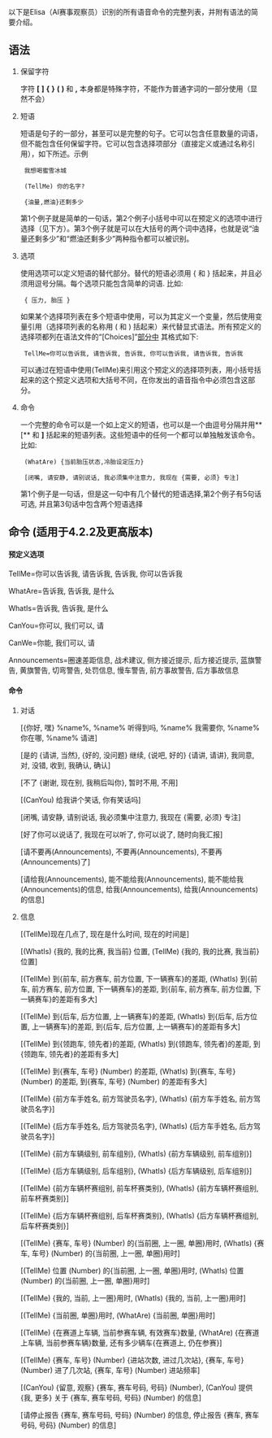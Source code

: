 以下是Elisa（AI赛事观察员）识别的所有语音命令的完整列表，并附有语法的简要介绍。

## 语法

1. 保留字符

   	字符 **[**  **]**  **{**  **}**  **(**  **)** 和  **,**  本身都是特殊字符，不能作为普通字词的一部分使用（显然不会）
   
2. 短语

	短语是句子的一部分，甚至可以是完整的句子。它可以包含任意数量的词语，但不能包含任何保留字符。它可以包含选择项部分（直接定义或通过名称引用），如下所述。示例
   
		我想喝蜜雪冰城

		(TellMe) 你的名字?
		
		{油量,燃油}还剩多少
		
   	第1个例子就是简单的一句话，第2个例子小括号中可以在预定义的选项中进行选择（见下方）。第3个例子就是可以在大括号的两个词中选择，也就是说“油量还剩多少”和“燃油还剩多少”两种指令都可以被识别。


3. 选项

	使用选项可以定义短语的替代部分。替代的短语必须用 { 和 } 括起来，并且必须用逗号分隔。每个选项只能包含简单的词语. 比如:
   
		{ 压力, 胎压 }

   如果某个选择项列表在多个短语中使用，可以为其定义一个变量，然后使用变量引用（选择项列表的名称用 ( 和 ) 括起来）来代替显式语法。所有预定义的选择项都列在语法文件的“[Choices]”[部分中](https://github.com/SeriousOldMan/Simulator-Controller/blob/main/Sources/Assistants/Grammars/Choices.zh) 其格式如下:

		TellMe=你可以告诉我, 请告诉我, 告诉我, 你可以告诉我, 请告诉我, 告诉我

   可以通过在短语中使用(TellMe)来引用这个预定义的选择项列表，用小括号括起来的这个预定义选项和大括号不同，在你发出的语音指令中必须包含这部分。

4. 命令

	一个完整的命令可以是一个如上定义的短语，也可以是一个由逗号分隔并用**[** 和 **]** 括起来的短语列表。这些短语中的任何一个都可以单独触发该命令。比如:

		(WhatAre) {当前胎压状态,冷胎设定压力}
		
		[闭嘴, 请安静, 请别说话, 我必须集中注意力, 我现在 {需要, 必须} 专注] 

   	第1个例子是一句话，但是这一句中有几个替代的短语选择,第2个例子有5句话可选, 并且第3句话中包含两个短语选择

## 命令 (适用于4.2.2及更高版本)

#### 预定义选项

TellMe=你可以告诉我, 请告诉我, 告诉我, 你可以告诉我

WhatAre=告诉我, 告诉我, 是什么

WhatIs=告诉我, 告诉我, 是什么

CanYou=你可以, 我们可以, 请

CanWe=你能, 我们可以, 请

Announcements=圈速差距信息, 战术建议, 侧方接近提示, 后方接近提示, 蓝旗警告, 黄旗警告, 切弯警告, 处罚信息, 慢车警告, 前方事故警告, 后方事故信息

#### 命令

1.  对话

	[{你好, 嘿} %name%, %name% 听得到吗, %name% 我需要你, %name% 你在哪, %name% 请进]
	
	[是的 {请讲, 当然}, {好的, 没问题} 继续, {说吧, 好的} {请讲, 请讲}, 我同意, 对, 没错, 收到, 我确认, 确认] 
	
	[不了 {谢谢, 现在别, 我稍后叫你}, 暂时不用, 不用] 
	
	[(CanYou) 给我讲个笑话, 你有笑话吗] 
	
	[闭嘴, 请安静, 请别说话, 我必须集中注意力, 我现在 {需要, 必须} 专注] 
	
	[好了你可以说话了, 我现在可以听了, 你可以说了, 随时向我汇报] 
	
	[请不要再(Announcements), 不要再(Announcements), 不要再(Announcements)了] 
	
	[请给我(Announcements), 能不能给我(Announcements), 能不能给我(Announcements)的信息, 给我(Announcements), 给我(Announcements)的信息]

2.  信息

	[(TellMe)现在几点了, 现在是什么时间, 现在的时间是]
	
	[(WhatIs) {我的, 我的比赛, 我当前} 位置, (TellMe) {我的, 我的比赛, 我当前} 位置]
	
	[(TellMe) 到{前车, 前方赛车, 前方位置, 下一辆赛车}的差距, (WhatIs) 到{前车, 前方赛车, 前方位置, 下一辆赛车}的差距, 到{前车, 前方赛车, 前方位置, 下一辆赛车}的差距有多大]
	
	[(TellMe) 到{后车, 后方位置, 上一辆赛车}的差距, (WhatIs) 到{后车, 后方位置, 上一辆赛车}的差距, 到{后车, 后方位置, 上一辆赛车}的差距有多大]
	
	[(TellMe) 到{领跑车, 领先者}的差距, (WhatIs) 到{领跑车, 领先者}的差距, 到{领跑车, 领先者}的差距有多大]
	
	[(TellMe) 到{赛车, 车号} (Number) 的差距, (WhatIs) 到{赛车, 车号} (Number) 的差距, 到{赛车, 车号} (Number) 的差距有多大]
	
	[(TellMe) {前方车手姓名, 前方驾驶员名字}, (WhatIs) {前方车手姓名, 前方驾驶员名字}]
	
	[(TellMe) {后方车手姓名, 后方驾驶员名字}, (WhatIs) {后方车手姓名, 后方驾驶员名字}]
	
	[(TellMe) {前方车辆级别, 前车组别}, (WhatIs) {前方车辆级别, 前车组别}]
	
	[(TellMe) {后方车辆级别, 后车组别}, (WhatIs) {后方车辆级别, 后车组别}]
	
	[(TellMe) {前方车辆杯赛组别, 前车杯赛类别}, (WhatIs) {前方车辆杯赛组别, 前车杯赛类别}]
	
	[(TellMe) {后方车辆杯赛组别, 后车杯赛类别}, (WhatIs) {后方车辆杯赛组别, 后车杯赛类别}]
	
	[(TellMe) {赛车, 车号} (Number) 的{当前圈, 上一圈, 单圈}用时, (WhatIs) {赛车, 车号} (Number) 的{当前圈, 上一圈, 单圈}用时]
	
	[(TellMe) 位置 (Number) 的{当前圈, 上一圈, 单圈}用时, (WhatIs) 位置 (Number) 的{当前圈, 上一圈, 单圈}用时]
	
	[(TellMe) {我的, 当前, 上一圈}用时, (WhatIs) {我的, 当前, 上一圈}用时]
	
	[(TellMe) {当前圈, 单圈}用时, (WhatAre) {当前圈, 单圈}用时]
	
	[(TellMe) {在赛道上车辆, 当前参赛车辆, 有效赛车}数量, (WhatAre) {在赛道上车辆, 当前参赛车辆}数量, 还有多少辆车{在赛道上, 仍在参赛}]
	
	[(TellMe) {赛车, 车号} (Number) {进站次数, 进过几次站}, {赛车, 车号} (Number) 进了几次站, {赛车, 车号} (Number) 进站频率]
	
	[(CanYou) {留意, 观察} {赛车, 赛车号码, 号码} (Number), (CanYou) 提供 {我, 更多} 关于 {赛车, 赛车号码, 号码} (Number) 的信息]

	[请停止报告 {赛车, 赛车号码, 号码} (Number) 的信息, 停止报告 {赛车, 赛车号码, 号码} (Number) 的信息]